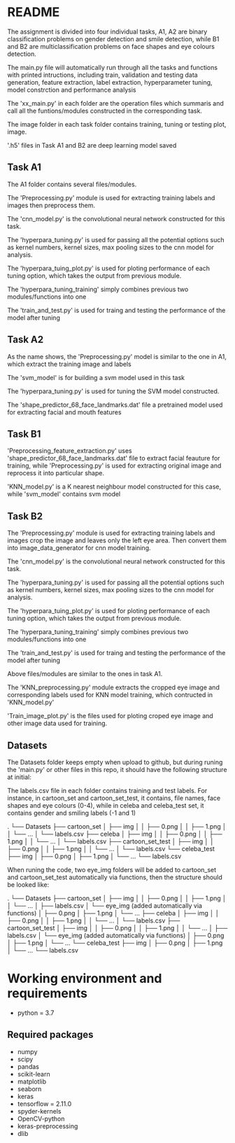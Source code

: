 # README

The assignment is divided into four individual tasks, A1, A2 are binary classification problems on gender detection and smile detection, while B1 and B2 are multiclassification problems on face shapes and eye colours detection.

The main.py file will automatically run through all the tasks and functions with printed intructions, including train, validation and testing data generation, feature extraction, label extraction, hyperparameter tuning, model constrction and performance analysis

The 'xx_main.py' in each folder are the operation files which summaris and call all the funtions/modules constructed in the corresponding task.

The image folder in each task folder contains training, tuning or testing plot, image.

'.h5' files in Task A1 and B2 are deep learning model saved


## Task A1

The A1 folder contains several files/modules. 

The 'Preprocessing.py' module is used for extracting training labels and images then preprocess them.

The 'cnn_model.py' is the convolutional neural network constructed for this task.

The 'hyperpara_tuning.py' is used for passing all the potential options such as kernel numbers, kernel sizes, max pooling sizes to the cnn model for analysis.

The 'hyperpara_tuing_plot.py' is used for ploting performance of each tuning option, which takes the output from previous module.

The 'hyperpara_tuning_training' simply combines previous two modules/functions into one

The 'train_and_test.py' is used for traing and testing the performance of the model after tuning


## Task A2

As the name shows, the 'Preprocessing.py' model is similar to the one in A1, which extract the training image and labels

The 'svm_model' is for building a svm model used in this task

The 'hyperpara_tuning.py' is used for tuning the SVM model constructed.

The 'shape_predictor_68_face_landmarks.dat' file a pretrained model used for extracting facial and mouth features


## Task B1

'Preprocessing_feature_extraction.py' uses 'shape_predictor_68_face_landmarks.dat' file to extract facial feauture for training, while 'Preprocessing.py' is used for extracting original image and reprocess it into particular shape.

'KNN_model.py' is a K nearest neighbour model constructed for this case, while 'svm_model' contains svm model


## Task B2

The 'Preprocessing.py' module is used for extracting training labels and images crop the image and leaves only the left eye area. Then convert them into image_data_generator for cnn model training.

The 'cnn_model.py' is the convolutional neural network constructed for this task.

The 'hyperpara_tuning.py' is used for passing all the potential options such as kernel numbers, kernel sizes, max pooling sizes to the cnn model for analysis.

The 'hyperpara_tuing_plot.py' is used for ploting performance of each tuning option, which takes the output from previous module.

The 'hyperpara_tuning_training' simply combines previous two modules/functions into one

The 'train_and_test.py' is used for traing and testing the performance of the model after tuning

Above files/modules are similar to the ones in task A1.

The 'KNN_preprocessing.py' module extracts the cropped eye image and corresponding labels used for KNN model training, which contructed in 'KNN_model.py'

'Train_image_plot.py' is the files used for ploting croped eye image and other image data used for training.


## Datasets

The Datasets folder keeps empty when upload to github, but during runing the 'main.py' or other files in this repo, it should have the following structure at initial:

The labels.csv file in each folder contains training and test labels. For instance, in cartoon_set and cartoon_set_test, it contains, file names, face shapes and eye colours (0-4), while in celeba and celeba_test set, it contains gender and smiling labels (-1 and 1)

.
└── Datasets
    ├── cartoon_set
    │   ├── img
    │   │   ├── 0.png
    │   │   ├── 1.png
    │   │   └── ...
    │   └── labels.csv
    ├── celeba
    │   ├── img
    │   │   ├── 0.png
    │   │   ├── 1.png
    │   │   └── ...
    │   └── labels.csv
    ├── cartoon_set_test
    │   ├── img
    │   │   ├── 0.png
    │   │   ├── 1.png
    │   │   └── ...
    │   └── labels.csv
    └── celeba_test
        ├── img
        │   ├── 0.png
        │   ├── 1.png
        │   └── ...
        └── labels.csv

When runing the code, two eye_img folders will be added to cartoon_set and cartoon_set_test automatically via functions, then the structure should be looked like:

.
└── Datasets
    ├── cartoon_set
    │   ├── img
    │   │   ├── 0.png
    │   │   ├── 1.png
    │   │   └── ...
    │   ├── labels.csv
    │   └── eye_img (added automatically via functions)
    │       ├── 0.png
    │       ├── 1.png
    │       └── ...
    ├── celeba
    │   ├── img
    │   │   ├── 0.png
    │   │   ├── 1.png
    │   │   └── ...
    │   └── labels.csv
    ├── cartoon_set_test
    │   ├── img
    │   │   ├── 0.png
    │   │   ├── 1.png
    │   │   └── ...
    │   ├── labels.csv
    │   └── eye_img (added automatically via functions)
    │       ├── 0.png
    │       ├── 1.png
    │       └── ...
    └── celeba_test
        ├── img
        │   ├── 0.png
        │   ├── 1.png
        │   └── ...
        └── labels.csv


# Working environment and requirements

- python = 3.7

## Required packages

- numpy
- scipy
- pandas
- scikit-learn
- matplotlib
- seaborn
- keras
- tensorflow = 2.11.0
- spyder-kernels
- OpenCV-python
- keras-preprocessing
- dlib

